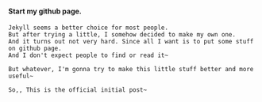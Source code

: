 

#### Start my github page.

    Jekyll seems a better choice for most people.
    But after trying a little, I somehow decided to make my own one.
    And it turns out not very hard. Since all I want is to put some stuff on github page.
    And I don't expect people to find or read it~

    But whatever, I'm gonna try to make this little stuff better and more useful~

    So,, This is the official initial post~
